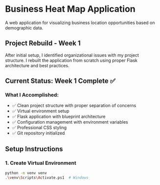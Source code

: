 # Business Heat Map Application

A web application for visualizing business location opportunities based on demographic data.

## Project Rebuild - Week 1

After initial setup, I identified organizational issues with my project structure. I rebuilt the application from scratch using proper Flask architecture and best practices.

## Current Status: Week 1 Complete ✅

### What I Accomplished:

- ✅ Clean project structure with proper separation of concerns
- ✅ Virtual environment setup
- ✅ Flask application with blueprint architecture
- ✅ Configuration management with environment variables
- ✅ Professional CSS styling
- ✅ Git repository initialized

## Setup Instructions

### 1. Create Virtual Environment

```bash
python -m venv venv
.\venv\Scripts\Activate.ps1  # Windows
```
